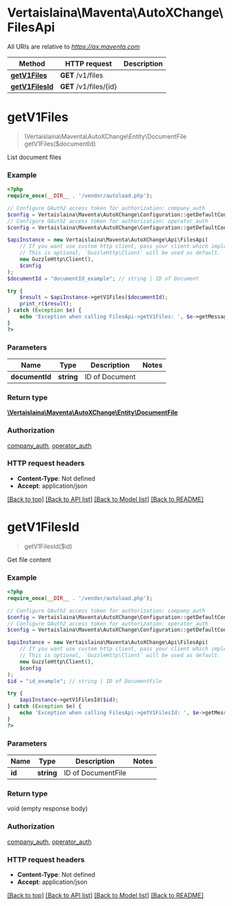 # Vertaislaina\Maventa\AutoXChange\FilesApi

All URIs are relative to *https://ax.maventa.com*

Method | HTTP request | Description
------------- | ------------- | -------------
[**getV1Files**](FilesApi.md#getV1Files) | **GET** /v1/files | 
[**getV1FilesId**](FilesApi.md#getV1FilesId) | **GET** /v1/files/{id} | 


# **getV1Files**
> \Vertaislaina\Maventa\AutoXChange\Entity\DocumentFile getV1Files($documentId)



List document files

### Example
```php
<?php
require_once(__DIR__ . '/vendor/autoload.php');

// Configure OAuth2 access token for authorization: company_auth
$config = Vertaislaina\Maventa\AutoXChange\Configuration::getDefaultConfiguration()->setAccessToken('YOUR_ACCESS_TOKEN');
// Configure OAuth2 access token for authorization: operator_auth
$config = Vertaislaina\Maventa\AutoXChange\Configuration::getDefaultConfiguration()->setAccessToken('YOUR_ACCESS_TOKEN');

$apiInstance = new Vertaislaina\Maventa\AutoXChange\Api\FilesApi(
    // If you want use custom http client, pass your client which implements `GuzzleHttp\ClientInterface`.
    // This is optional, `GuzzleHttp\Client` will be used as default.
    new GuzzleHttp\Client(),
    $config
);
$documentId = "documentId_example"; // string | ID of Document

try {
    $result = $apiInstance->getV1Files($documentId);
    print_r($result);
} catch (Exception $e) {
    echo 'Exception when calling FilesApi->getV1Files: ', $e->getMessage(), PHP_EOL;
}
?>
```

### Parameters

Name | Type | Description  | Notes
------------- | ------------- | ------------- | -------------
 **documentId** | **string**| ID of Document |

### Return type

[**\Vertaislaina\Maventa\AutoXChange\Entity\DocumentFile**](../Model/DocumentFile.md)

### Authorization

[company_auth](../../README.md#company_auth), [operator_auth](../../README.md#operator_auth)

### HTTP request headers

 - **Content-Type**: Not defined
 - **Accept**: application/json

[[Back to top]](#) [[Back to API list]](../../README.md#documentation-for-api-endpoints) [[Back to Model list]](../../README.md#documentation-for-models) [[Back to README]](../../README.md)

# **getV1FilesId**
> getV1FilesId($id)



Get file content

### Example
```php
<?php
require_once(__DIR__ . '/vendor/autoload.php');

// Configure OAuth2 access token for authorization: company_auth
$config = Vertaislaina\Maventa\AutoXChange\Configuration::getDefaultConfiguration()->setAccessToken('YOUR_ACCESS_TOKEN');
// Configure OAuth2 access token for authorization: operator_auth
$config = Vertaislaina\Maventa\AutoXChange\Configuration::getDefaultConfiguration()->setAccessToken('YOUR_ACCESS_TOKEN');

$apiInstance = new Vertaislaina\Maventa\AutoXChange\Api\FilesApi(
    // If you want use custom http client, pass your client which implements `GuzzleHttp\ClientInterface`.
    // This is optional, `GuzzleHttp\Client` will be used as default.
    new GuzzleHttp\Client(),
    $config
);
$id = "id_example"; // string | ID of DocumentFile

try {
    $apiInstance->getV1FilesId($id);
} catch (Exception $e) {
    echo 'Exception when calling FilesApi->getV1FilesId: ', $e->getMessage(), PHP_EOL;
}
?>
```

### Parameters

Name | Type | Description  | Notes
------------- | ------------- | ------------- | -------------
 **id** | **string**| ID of DocumentFile |

### Return type

void (empty response body)

### Authorization

[company_auth](../../README.md#company_auth), [operator_auth](../../README.md#operator_auth)

### HTTP request headers

 - **Content-Type**: Not defined
 - **Accept**: application/json

[[Back to top]](#) [[Back to API list]](../../README.md#documentation-for-api-endpoints) [[Back to Model list]](../../README.md#documentation-for-models) [[Back to README]](../../README.md)

